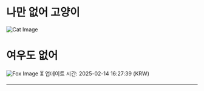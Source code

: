 
# 나만 없어 고양이

![Cat Image](https://cdn2.thecatapi.com/images/MjA1MzQ0Mg.jpg)

# 여우도 없어
![Fox Image](https://randomfox.ca/images/38.jpg)
⏳ 업데이트 시간: 2025-02-14 16:27:39 (KRW)

---
